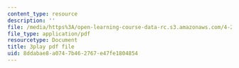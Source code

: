 ```yaml
---
content_type: resource
description: ''
file: /media/https%3A/open-learning-course-data-rc.s3.amazonaws.com/4-241j-theory-of-city-form-spring-2013/8ddabae8a0747b462767e47fe1804854_H2GNZX0h84I.pdf
file_type: application/pdf
resourcetype: Document
title: 3play pdf file
uid: 8ddabae8-a074-7b46-2767-e47fe1804854
---
```

